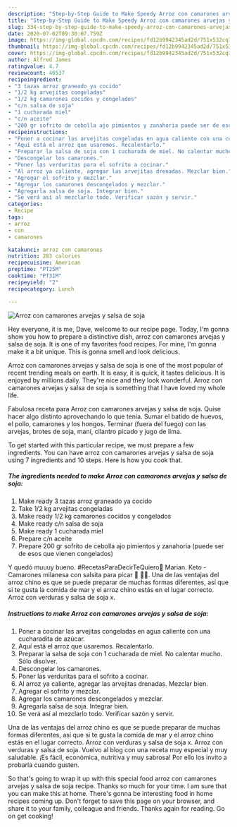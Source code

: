 ```yaml
---
description: "Step-by-Step Guide to Make Speedy Arroz con camarones arvejas y salsa de soja"
title: "Step-by-Step Guide to Make Speedy Arroz con camarones arvejas y salsa de soja"
slug: 334-step-by-step-guide-to-make-speedy-arroz-con-camarones-arvejas-y-salsa-de-soja
date: 2020-07-02T09:30:07.759Z
image: https://img-global.cpcdn.com/recipes/fd12b9942345ad2d/751x532cq70/arroz-con-camarones-arvejas-y-salsa-de-soja-foto-principal.jpg
thumbnail: https://img-global.cpcdn.com/recipes/fd12b9942345ad2d/751x532cq70/arroz-con-camarones-arvejas-y-salsa-de-soja-foto-principal.jpg
cover: https://img-global.cpcdn.com/recipes/fd12b9942345ad2d/751x532cq70/arroz-con-camarones-arvejas-y-salsa-de-soja-foto-principal.jpg
author: Alfred James
ratingvalue: 4.7
reviewcount: 46537
recipeingredient:
- "3 tazas arroz graneado ya cocido"
- "1/2 kg arvejitas congeladas"
- "1/2 kg camarones cocidos y congelados"
- "c/n salsa de soja"
- "1 cucharada miel"
- "c/n aceite"
- "200 gr sofrito de cebolla ajo pimientos y zanahoria puede ser de esos que vienen congelados"
recipeinstructions:
- "Poner a cocinar las arvejitas congeladas en agua caliente con una cucharadita de azúcar."
- "Aquí está el arroz que usaremos. Recalentarlo."
- "Preparar la salsa de soja con 1 cucharada de miel. No calentar mucho. Sólo disolver."
- "Descongelar los camarones."
- "Poner las verduritas para el sofrito a cocinar."
- "Al arroz ya caliente, agregar las arvejitas drenadas. Mezclar bien."
- "Agregar el sofrito y mezclar."
- "Agregar los camarones descongelados y mezclar."
- "Agregarla salsa de soja. Integrar bien."
- "Se verá así al mezclarlo todo. Verificar sazón y servir."
categories:
- Recipe
tags:
- arroz
- con
- camarones

katakunci: arroz con camarones 
nutrition: 283 calories
recipecuisine: American
preptime: "PT25M"
cooktime: "PT31M"
recipeyield: "2"
recipecategory: Lunch

---
```



![Arroz con camarones arvejas y salsa de soja](https://img-global.cpcdn.com/recipes/fd12b9942345ad2d/751x532cq70/arroz-con-camarones-arvejas-y-salsa-de-soja-foto-principal.jpg)

Hey everyone, it is me, Dave, welcome to our recipe page. Today, I'm gonna show you how to prepare a distinctive dish, arroz con camarones arvejas y salsa de soja. It is one of my favorites food recipes. For mine, I'm gonna make it a bit unique. This is gonna smell and look delicious.

Arroz con camarones arvejas y salsa de soja is one of the most popular of recent trending meals on earth. It is easy, it is quick, it tastes delicious. It is enjoyed by millions daily. They're nice and they look wonderful. Arroz con camarones arvejas y salsa de soja is something that I have loved my whole life.

Fabulosa receta para Arroz con camarones arvejas y salsa de soja. Quise hacer algo distinto aprovechando lo que tenía. Sumar el batido de huevos, el pollo, camarones y los hongos. Terminar (fuera del fuego) con las arvejas, brotes de soja, maní, cilantro picado y jugo de lima.


To get started with this particular recipe, we must prepare a few ingredients. You can have arroz con camarones arvejas y salsa de soja using 7 ingredients and 10 steps. Here is how you cook that.

<!--inarticleads1-->

##### The ingredients needed to make Arroz con camarones arvejas y salsa de soja:

1. Make ready 3 tazas arroz graneado ya cocido
1. Take 1/2 kg arvejitas congeladas
1. Make ready 1/2 kg camarones cocidos y congelados
1. Make ready c/n salsa de soja
1. Make ready 1 cucharada miel
1. Prepare c/n aceite
1. Prepare 200 gr sofrito de cebolla ajo pimientos y zanahoria (puede ser de esos que vienen congelados)


Y quedó muuuy bueno. #RecetasParaDecirTeQuiero💞 Marian. Keto - Camarones milanesa con salsita para picar 🍤 🤤🤗. Una de las ventajas del arroz chino es que se puede preparar de muchas formas diferentes, así que si te gusta la comida de mar y el arroz chino estás en el lugar correcto. Arroz con verduras y salsa de soja x. 

<!--inarticleads2-->

##### Instructions to make Arroz con camarones arvejas y salsa de soja:

1. Poner a cocinar las arvejitas congeladas en agua caliente con una cucharadita de azúcar.
1. Aquí está el arroz que usaremos. Recalentarlo.
1. Preparar la salsa de soja con 1 cucharada de miel. No calentar mucho. Sólo disolver.
1. Descongelar los camarones.
1. Poner las verduritas para el sofrito a cocinar.
1. Al arroz ya caliente, agregar las arvejitas drenadas. Mezclar bien.
1. Agregar el sofrito y mezclar.
1. Agregar los camarones descongelados y mezclar.
1. Agregarla salsa de soja. Integrar bien.
1. Se verá así al mezclarlo todo. Verificar sazón y servir.


Una de las ventajas del arroz chino es que se puede preparar de muchas formas diferentes, así que si te gusta la comida de mar y el arroz chino estás en el lugar correcto. Arroz con verduras y salsa de soja x. Arroz con verduras y salsa de soja. Vuelvo al blog con una receta muy especial y muy saludable. ¡Es fácil, económica, nutritiva y muy sabrosa! Por ello los invito a probarla cuando gusten. 

So that's going to wrap it up with this special food arroz con camarones arvejas y salsa de soja recipe. Thanks so much for your time. I am sure that you can make this at home. There's gonna be interesting food in home recipes coming up. Don't forget to save this page on your browser, and share it to your family, colleague and friends. Thanks again for reading. Go on get cooking!
